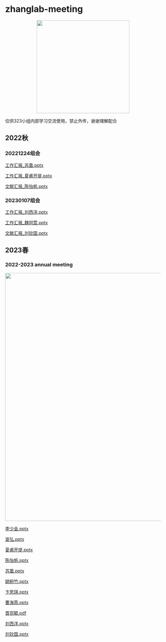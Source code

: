 # zhanglab-meeting

<div align=center>
<img src="https://github.com/zhanglab323/zhanglab-meeting/assets/65983489/e64befb8-3c98-4889-9cb8-a463aac824cf" width="300">
</div>

仅供323小组内部学习交流使用，禁止外传，谢谢理解配合
## 2022秋
### 20221224组会

<a href="https://zlabmeeting.obs.cn-north-4.myhuaweicloud.com/20221224组会/工作汇报_苏凰.pptx">工作汇报_苏凰.pptx</a>

<a href="https://zlabmeeting.obs.cn-north-4.myhuaweicloud.com/20221224组会/工作汇报_夏甫开提.pptx">工作汇报_夏甫开提.pptx</a>

<a href="https://zlabmeeting.obs.cn-north-4.myhuaweicloud.com/20221224组会/文献汇报_陈怡帆.pptx">文献汇报_陈怡帆.pptx</a>

### 20230107组会

<a href="https://zlabmeeting.obs.cn-north-4.myhuaweicloud.com/20230107组会/工作汇报_刘西洋.pptx">工作汇报_刘西洋.pptx</a>

<a href="https://zlabmeeting.obs.cn-north-4.myhuaweicloud.com/20230107组会/工作汇报_魏同萱.pptx">工作汇报_魏同萱.pptx</a>

<a href="https://zlabmeeting.obs.cn-north-4.myhuaweicloud.com/20230107组会/文献汇报_刘钦国.pptx">文献汇报_刘钦国.pptx</a>

## 2023春
### 2022-2023 annual meeting

<div align=center>
<img src="https://github.com/DearJohnsonny/Zhanglab323-meeting/assets/111955215/305b9d87-9c87-4d48-ba51-1e3c16e2d27e" width="800">
</div>

<a href="https://zlabmeeting.obs.cn-north-4.myhuaweicloud.com/230707_323Lab_annual meeting/李少金.pptx">李少金.pptx</a>

<a href="https://zlabmeeting.obs.cn-north-4.myhuaweicloud.com/230707_323Lab_annual meeting/宣弘.pptx">宣弘.pptx</a>

<a href="https://zlabmeeting.obs.cn-north-4.myhuaweicloud.com/230707_323Lab_annual meeting/夏甫开提.pptx">夏甫开提.pptx</a>

<a href="https://zlabmeeting.obs.cn-north-4.myhuaweicloud.com/230707_323Lab_annual meeting/陈怡帆.pptx">陈怡帆.pptx</a>

<a href="https://zlabmeeting.obs.cn-north-4.myhuaweicloud.com/230707_323Lab_annual meeting/苏凰.pptx">苏凰.pptx</a>

<a href="https://zlabmeeting.obs.cn-north-4.myhuaweicloud.com/230707_323Lab_annual meeting/姚盼竹.pptx">姚盼竹.pptx</a>

<a href="https://zlabmeeting.obs.cn-north-4.myhuaweicloud.com/230707_323Lab_annual meeting/卞思琪.pptx">卞思琪.pptx</a>

<a href="https://zlabmeeting.obs.cn-north-4.myhuaweicloud.com/230707_323Lab_annual meeting/曹海燕.pptx">曹海燕.pptx</a>

<a href="https://zlabmeeting.obs.cn-north-4.myhuaweicloud.com/230707_323Lab_annual meeting/晋崇毓.pdf">晋崇毓.pdf</a>

<a href="https://zlabmeeting.obs.cn-north-4.myhuaweicloud.com/230707_323Lab_annual meeting/刘西洋.pptx">刘西洋.pptx</a>

<a href="https://zlabmeeting.obs.cn-north-4.myhuaweicloud.com/230707_323Lab_annual meeting/刘钦国.pptx">刘钦国.pptx</a>

